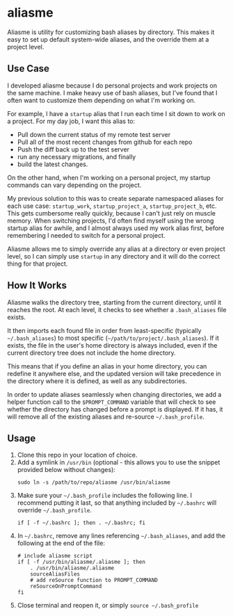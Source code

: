 # aliasme
Aliasme is utility for customizing bash aliases by directory.  This makes it easy to set up default system-wide aliases, and the override them at a project level.

## Use Case
I developed aliasme because I do personal projects and work projects on the same machine.  I make heavy use of bash aliases, but I've found that I often want to customize them depending on what I'm working on.

For example, I have a `startup` alias that I run each time I sit down to work on a project.  For my day job, I want this alias to:
- Pull down the current status of my remote test server
- Pull all of the most recent changes from github for each repo
- Push the diff back up to the test server
- run any necessary migrations, and finally
- build the latest changes.

On the other hand, when I'm working on a personal project, my startup commands can vary depending on the project.

My previous solution to this was to create separate namespaced aliases for each use case: `startup_work`, `startup_project_a`, `startup_project_b`, etc.  This gets cumbersome really quickly, because I can't just rely on muscle memory.  When switching projects, I'd often find myself using the wrong startup alias for awhile, and I almost always used my work alias first, before remembering I needed to switch for a personal project.

Aliasme allows me to simply override any alias at a directory or even project level, so I can simply use `startup` in any directory and it will do the correct thing for that project.

## How It Works
Aliasme walks the directory tree, starting from the current directory, until it reaches the root.  At each level, it checks to see whether a `.bash_aliases` file exists.

It then imports each found file in order from least-specific (typically `~/.bash_aliases`) to most specific (`~/path/to/project/.bash_aliases`).  If it exists, the file in the user's home directory is always included, even if the current directory tree does not include the home directory.

This means that if you define an alias in your home directory, you can redefine it anywhere else, and the updated version will take precedence in the directory where it is defined, as well as any subdirectories.

In order to update aliases seamlessly when changing directories, we add a helper function call to the `$PROMPT_COMMAND` variable that will check to see whether the directory has changed before a prompt is displayed.  If it has, it will remove all of the existing aliases and re-source `~/.bash_profile`.

## Usage
1. Clone this repo in your location of choice.
2. Add a symlink in `/usr/bin` (optional - this allows you to use the snippet provided below without changes):
    ```
    sudo ln -s /path/to/repo/aliasme /usr/bin/aliasme
    ```
3. Make sure your `~/.bash_profile` includes the following line.  I recommend putting it last, so that anything included by `~/.bashrc` will override `~/.bash_profile`.
   ```
   if [ -f ~/.bashrc ]; then . ~/.bashrc; fi
   ```
4. In `~/.bashrc`, remove any lines referencing `~/.bash_aliases`, and add the following at the end of the file:
    ```
    # include aliasme script
    if [ -f /usr/bin/aliasme/.aliasme ]; then
        . /usr/bin/aliasme/.aliasme
        sourceAliasFiles
        # add reSource function to PROMPT_COMMAND
        reSourceOnPromptCommand
    fi
    ```
5. Close terminal and reopen it, or simply `source ~/.bash_profile`
